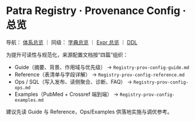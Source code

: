 # Patra Registry · Provenance Config · 总览
导航： [体系总览](../README.md) ｜ 同级： [字典总览](../dict/Registry-dict-schema-design.md) ｜ [Expr 总览](../expr/Registry-expr-schema-design.md) ｜ [DDL](../patra-registry.sql)

为提升可读性与规范化，来源配置文档按“四篇”组织：

- Guide（摘要、背景、作用域与优先级） → `Registry-prov-config-guide.md`
- Reference（表清单与字段详解） → `Registry-prov-config-reference.md`
- Ops / SQL（写入发布、读侧聚合、诊断、FAQ） → `Registry-prov-config-ops.md`
- Examples（PubMed + Crossref 端到端） → `Registry-prov-config-examples.md`

建议先读 Guide 与 Reference，Ops/Examples 供落地实施与调优参考。
